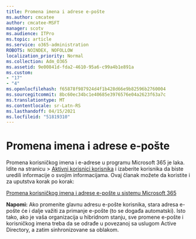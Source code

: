 ```yaml
---
title: Promena imena i adrese e-pošte
ms.author: cmcatee
author: cmcatee-MSFT
manager: scotv
ms.audience: ITPro
ms.topic: article
ms.service: o365-administration
ROBOTS: NOINDEX, NOFOLLOW
localization_priority: Normal
ms.collection: Adm_O365
ms.assetid: 9e00841d-fda2-4610-95a6-c99a4b1e891a
ms.custom:
- "17"
- "4"
ms.openlocfilehash: f65878f987924d4f1b428d66e9b82596b2760004
ms.sourcegitcommit: 8bc60ec34bc1e40685e3976576e04a2623f63a7c
ms.translationtype: MT
ms.contentlocale: sr-Latn-RS
ms.lasthandoff: 04/15/2021
ms.locfileid: "51819310"
---
```

# <a name="change-a-name-and-email-address"></a>Promena imena i adrese e-pošte

Promena korisničkog imena i e-adrese u programu Microsoft 365 je laka. Idite na  stranicu \> [Aktivni korisnici korisnika](https://go.microsoft.com/fwlink/p/?linkid=834822) i izaberite korisnika da biste uredili informacije o svojim informacijama. Ovaj članak možete da koristite i za uputstva korak po korak:
  
[Promena korisničkog imena i adrese e-pošte u sistemu Microsoft 365](https://docs.microsoft.com/microsoft-365/admin/add-users/change-a-user-name-and-email-address)
  
 **Napomi:** Ako promenite glavnu adresu e-pošte korisnika, stara adresa e-pošte će i dalje važiti za primanje e-pošte (to se događa automatski). Isto tako, ako je vaša organizacija u hibridnom stanju, sve promene e-pošte i korisničkog imena treba da se odrađe u povezanoj sa uslugom Active Directory, a zatim sinhronizovane sa oblakom.